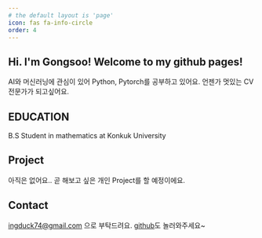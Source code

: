 ```yaml
---
# the default layout is 'page'
icon: fas fa-info-circle
order: 4
---
```


## **Hi.** I'm Gongsoo! Welcome to my github pages!

AI와 머신러닝에 관심이 있어 Python, Pytorch를 공부하고 있어요. 언젠가 멋있는 CV전문가가 되고싶어요.

## EDUCATION

B.S Student in mathematics at Konkuk University

## Project

아직은 없어요.. 곧 해보고 싶은 개인 Project를 할 예정이에요.

## Contact

ingduck74@gmail.com 으로 부탁드려요.
[github](https://github.com/Gongsoo)도 놀러와주세요~
